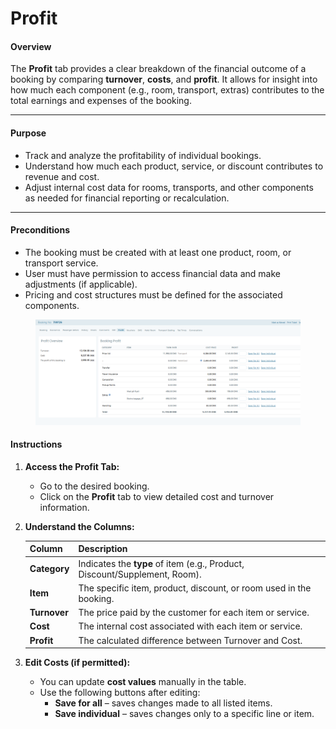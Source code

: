 # Profit

#### **Overview**

The **Profit** tab provides a clear breakdown of the financial outcome of a booking by comparing **turnover**, **costs**, and **profit**. It allows for insight into how much each component (e.g., room, transport, extras) contributes to the total earnings and expenses of the booking.

***

#### **Purpose**

* Track and analyze the profitability of individual bookings.
* Understand how much each product, service, or discount contributes to revenue and cost.
* Adjust internal cost data for rooms, transports, and other components as needed for financial reporting or recalculation.

***

#### **Preconditions**

* The booking must be created with at least one product, room, or transport service.
* User must have permission to access financial data and make adjustments (if applicable).
* Pricing and cost structures must be defined for the associated components.

<figure><img src="../../.gitbook/assets/image (5) (1) (1) (1) (1) (1) (1) (1) (1) (1) (1) (1) (1) (1) (1) (1) (1) (1) (1) (1) (1) (1) (1) (1) (1) (1) (1) (1) (1) (1) (1) (1) (1) (1) (1).png" alt=""><figcaption></figcaption></figure>

#### **Instructions**

1. **Access the Profit Tab:**
   * Go to the desired booking.
   * Click on the **Profit** tab to view detailed cost and turnover information.
2.  **Understand the Columns:**

    | **Column**   | **Description**                                                            |
    | ------------ | -------------------------------------------------------------------------- |
    | **Category** | Indicates the **type** of item (e.g., Product, Discount/Supplement, Room). |
    | **Item**     | The specific item, product, discount, or room used in the booking.         |
    | **Turnover** | The price paid by the customer for each item or service.                   |
    | **Cost**     | The internal cost associated with each item or service.                    |
    | **Profit**   | The calculated difference between Turnover and Cost.                       |
3. **Edit Costs (if permitted):**
   * You can update **cost values** manually in the table.
   * Use the following buttons after editing:
     * **Save for all** – saves changes made to all listed items.
     * **Save individual** – saves changes only to a specific line or item.
